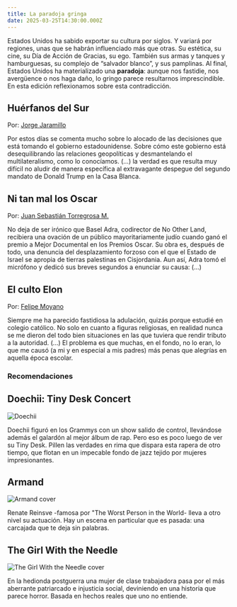 ```yaml
---
title: La paradoja gringa
date: 2025-03-25T14:30:00.000Z
---
```

Estados Unidos ha sabido exportar su cultura por siglos. Y variará por regiones, unas que se habrán influenciado más que otras. Su estética, su cine, su Día de Acción de Gracias, su ego. También sus armas y tanques y hamburguesas, su complejo de “salvador blanco”, y sus pamplinas. Al final, Estados Unidos ha materializado una **paradoja**: aunque nos fastidie, nos avergüence o nos haga daño, lo gringo parece resultarnos imprescindible. En esta edición reflexionamos sobre esta contradicción.

## Huérfanos del Sur

Por: [Jorge Jaramillo](https://parqueamarillo.com/autores/jorge-jaramillo/)​

Por estos días se comenta mucho sobre lo alocado de las decisiones que está tomando el gobierno estadounidense. Sobre cómo este gobierno está desequilibrando las relaciones geopolíticas y desmantelando el multilateralismo, como lo conocíamos. (...) la verdad es que resulta muy difícil no aludir de manera específica al extravagante despegue del segundo mandato de Donald Trump en la Casa Blanca.

## Ni tan mal los Oscar

Por: [Juan Sebastián Torregrosa M.](https://parqueamarillo.com/autores/juan-torregrosa/)

No deja de ser irónico que Basel Adra, codirector de No Other Land, recibiera una ovación de un público mayoritariamente judío cuando ganó el premio a Mejor Documental en los Premios Oscar. Su obra es, después de todo, una denuncia del desplazamiento forzoso con el que el Estado de Israel se apropia de tierras palestinas en Cisjordania. Aun así, Adra tomó el micrófono y dedicó sus breves segundos a enunciar su causa: (...)​

## El culto Elon

Por: [Felipe Moyano](https://parqueamarillo.com/autores/felipe-moyano/)​

Siempre me ha parecido fastidiosa la adulación, quizás porque estudié en colegio católico. No solo en cuanto a figuras religiosas, en realidad nunca se me dieron del todo bien situaciones en las que tuviera que rendir tributo a la autoridad. (...) El problema es que muchas, en el fondo, no lo eran, lo que me causó (a mi y en especial a mis padres) más penas que alegrías en aquella época escolar.

### Recomendaciones

## Doechii: Tiny Desk Concert

![Doechii](/static/img/ykqx9x9dwyainsjgjiegm.png "Doecchi cantando en un tiny desk concert.")

Doechii figuró en los Grammys con un show salido de control, llevándose además el galardón al mejor álbum de rap. Pero eso es poco luego de ver su Tiny Desk. Pillen las verdades en rima que dispara esta rapera de otro tiempo, que flotan en un impecable fondo de jazz tejido por mujeres impresionantes.

## Armand

![Armand cover](/static/img/ftnmatgg2kmbwnc1edbcsd.png "Armand cover")

Renate Reinsve -famosa por "The Worst Person in the World- lleva a otro nivel su actuación. Hay un escena en particular que es pasada: una carcajada que te deja sin palabras.

## The Girl With the Needle

![The Girl With the Needle cover](/static/img/3e3n8lma2qnmcsvnhxrl9u.png "The Girl With the Needle Cover")

En la hedionda postguerra una mujer de clase trabajadora pasa por el más aberrante patriarcado e injusticia social, deviniendo en una historia que parece horror. Basada en hechos reales que uno no entiende.
